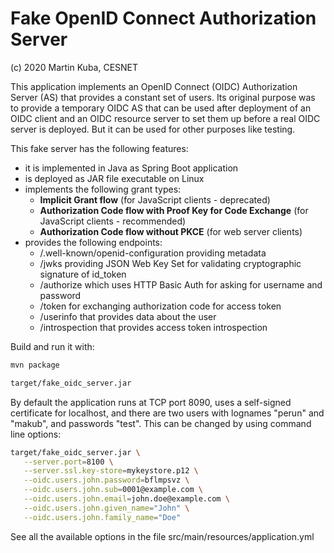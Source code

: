 # Fake OpenID Connect Authorization Server

(c) 2020 Martin Kuba, CESNET

This application implements an OpenID Connect (OIDC) Authorization Server (AS) that
provides a constant set of users. Its original purpose was to provide a temporary OIDC AS that can be
used after deployment of an OIDC client and an OIDC resource server to set them up before
a real OIDC server is deployed. But it can be used for other purposes like testing.

This fake server has the following features:
* it is implemented in Java as Spring Boot application
* is deployed as JAR file executable on Linux
* implements the following grant types:
  * **Implicit Grant flow** (for JavaScript clients - deprecated)
  * **Authorization Code flow with Proof Key for Code Exchange** (for JavaScript clients - recommended)
  * **Authorization Code flow without PKCE** (for web server clients)
* provides the following endpoints:
  * /.well-known/openid-configuration providing metadata
  * /jwks providing JSON Web Key Set for validating cryptographic signature of id_token
  * /authorize which uses HTTP Basic Auth for asking for username and password
  * /token for exchanging authorization code for access token
  * /userinfo that provides data about the user
  * /introspection that provides access token introspection

Build and run it with:   
```bash
mvn package

target/fake_oidc_server.jar
```

By default the application runs at TCP port 8090, uses a self-signed certificate for localhost, and there are
two users with lognames "perun" and "makub", and passwords "test". This can be changed by using command line options:
 
```bash
target/fake_oidc_server.jar \
   --server.port=8100 \
   --server.ssl.key-store=mykeystore.p12 \
   --oidc.users.john.password=bflmpsvz \
   --oidc.users.john.sub=0001@example.com \
   --oidc.users.john.email=john.doe@example.com \
   --oidc.users.john.given_name="John" \
   --oidc.users.john.family_name="Doe"
```  
See all the available options in the file src/main/resources/application.yml


